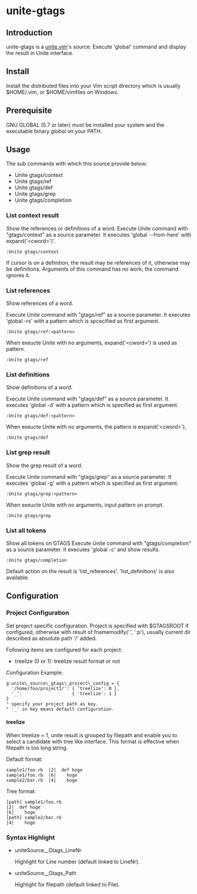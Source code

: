 # unite-gtags

## Introduction

unite-gtags is a [unite.vim](https://github.com/Shougo/unite.vim)'s source.
Execute 'global' command and display the result in Unite interface.

## Install

Install the distributed files into your Vim script directory which is usually
$HOME/.vim,  or $HOME/vimfiles on Windows.

## Prerequisite

GNU GLOBAL (5.7 or later) must be installed your system and the executable binary *global* on your PATH.

## Usage

The sub commands with which this source provide below:

- Unite gtags/context
- Unite gtags/ref
- Unite gtags/def
- Unite gtags/grep
- Unite gtags/completion

### List context result
Show the references or definitions of a word.
Execute Unite command with "gtags/context" as a source parameter.
It executes 'global --from-here' with expand('\<cword\>')'.

    :Unite gtags/context

If cursor is on a definition, the result may be references of it,
otherwise may be definitions.
Arguments of this command has no work, the command ignores it.

### List references
Show references of a word.

Execute Unite command with "gtags/ref" as a source parameter.
It executes 'global -rs' with a pattern which is spcecified as first argument.

    :Unite gtags/ref:<pattern>

When exeucte Unite with no arguments, expand('\<cword\>') is used as pattern.

    :Unite gtags/ref

### List definitions
Show definitions of a word.

Execute Unite command with "gtags/def" as a source parameter.
It executes 'global -d' with a pattern which is specified as first argument.

    :Unite gtags/def:<pattern>

When exeucte Unite with no arguments, the pattern is expand('\<cword\>'),

    :Unite gtags/def

### List grep result
Show the grep result of a word.

Execute Unite command with "gtags/grep" as a source parameter.
It executes 'global -g' with a pattern which is specified as first argument.

    :Unite gtags/grep:<pattern>

When exeucte Unite with no arguments, input pattern on prompt.

    :Unite gtags/grep

### List all tokens
Show all tokens on GTAGS
Execute Unite command with "gtags/completion" as a source parameter.
It executes 'global -c' and show results.

    :Unite gtags/completion

Default action on the result is 'list\_references'.
'list\_definitions' is also available.

## Configuration

### Project Configuration

Set project specific configuration. Project is specified with $GTAGSROOT if configured,
otherwise with result of fnamemodify('.', ':p'), usually current dir described as absolute path '/' added.

Following items are configured for each project:
- treelize (0 or 1): treelize result format or not

Configuration Example:

    g:unite\_source\_gtags\_project\_config = {
      '/home/foo/project1/': { 'treelize': 0 },
      '_':                   { 'treelize': 1 }
    }
    " specify your project path as key.
    " '_' in key means default configuration.

#### treelize

When treelize = 1, unite result is grouped by filepath and enable you to select a candidate with tree like interface.
This format is effective when filepath is too long string.

Default format:

    sample1/foo.rb  |2|  def hoge
    sample1/foo.rb  |6|    hoge
    sample2/bar.rb  |4|    hoge

Tree format:

    [path] sample1/foo.rb
    |2|  def hoge
    |6|    hoge
    [path] sample2/bar.rb
    |4|    hoge

### Syntax Highlight

* uniteSource\_\_Gtags\_LineNr

    Highlight for Line number (default linked to LineNr).

* uniteSource\_\_Gtags\_Path

    Highlight for filepath (default linked to File).

